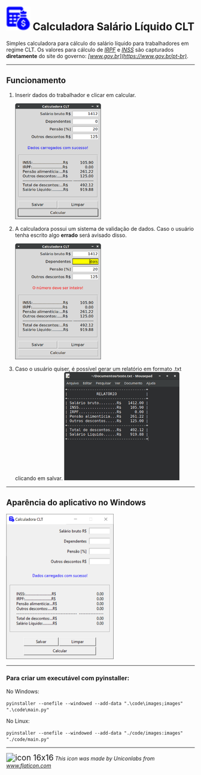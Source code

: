 # <img src="./code/images/icon_32x32.png" title="icon 32x32" alt="icon 32x32" style="zoom:200%;"> Calculadora Salário Líquido CLT

Simples calculadora para cálculo do salário líquido para trabalhadores em regime CLT.
Os valores para cálculo  de *[IRPF](https://www.gov.br/receitafederal/pt-br/assuntos/meu-imposto-de-renda/tabelas/2024)* e *[INSS](https://www.gov.br/inss/pt-br/direitos-e-deveres/inscricao-e-contribuicao/tabela-de-contribuicao-mensal)* são capturados **diretamente** do site do governo: *[www.gov.br](https://www.gov.br/pt-br)*.

 ---

## Funcionamento

1. Inserir dados do trabalhador e clicar em calcular.
   
   <img src="./code/images/image_01.png" title="type data" alt="image 01" style="zoom:60%;">

2. A calculadora possui um sistema de validação de dados. Caso o usuário tenha escrito algo **errado** será avisado disso.
   
   <img src="./code/images/image_02.png" title="type validation" alt="image 02" style="zoom:60%;">

3. Caso o usuário quiser, é possível gerar um relatório em formato .txt clicando em salvar.
   <img src="./code/images/image_03.png" title="report" alt="image 03" style="zoom:60%;"> 

---

## Aparência do aplicativo no Windows

<img src="./code/images/image_04.png" title="appearance on Windows" alt="image 04" style="zoom:50%;">

---

### Para criar um executável com pyinstaller:

No Windows:

```pyinstaller --onefile --windowed --add-data ".\code\images;images" ".\code\main.py"```

No Linux:

```pyinstaller --onefile --windowed --add-data "./code/images:images" "./code/main.py"```

---

<img src="./code/images/icon_16x16.png" title="icon 16x16" alt="icon 16x16" style="zoom:150%;"> *This icon was made by Uniconlabs from www.flaticon.com*
